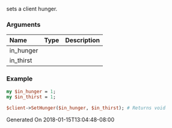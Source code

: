 sets a client hunger.
### Arguments
**Name**|**Type**|**Description**
:---|:---|:---
in_hunger||
in_thirst||

### Example

```perl
my $in_hunger = 1;
my $in_thirst = 1;

$client->SetHunger($in_hunger, $in_thirst); # Returns void
```


Generated On 2018-01-15T13:04:48-08:00